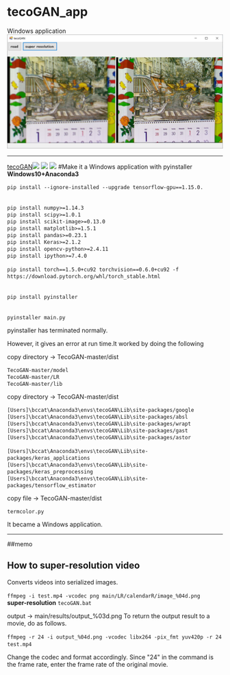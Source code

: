 # tecoGAN_app  

Windows application
<img src="./images/image00.png">
* * * *
[tecoGAN](https://github.com/thunil/TecoGAN)![](https://github.com/thunil/TecoGAN/raw/master/resources/tecoGAN-lizard.gif)
![](https://github.com/thunil/TecoGAN/raw/master/resources/tecoGAN-armour.gif)
![](https://github.com/thunil/TecoGAN/raw/master/resources/tecoGAN-spider.gif)
#Make it a Windows application with pyinstaller
**Windows10+Anaconda3**


```
pip install --ignore-installed --upgrade tensorflow-gpu==1.15.0.


pip install numpy>=1.14.3
pip install scipy>=1.0.1
pip install scikit-image>=0.13.0
pip install matplotlib>=1.5.1
pip install pandas>=0.23.1
pip install Keras>=2.1.2
pip install opencv-python>=2.4.11
pip install ipython>=7.4.0

pip install torch==1.5.0+cu92 torchvision==0.6.0+cu92 -f https://download.pytorch.org/whl/torch_stable.html


pip install pyinstaller


pyinstaller main.py
```
pyinstaller has terminated normally.

However, it gives an error at run time.It worked by doing the following

copy directory  -> TecoGAN-master/dist
```
TecoGAN-master/model
TecoGAN-master/LR
TecoGAN-master/lib
```

copy directory  -> TecoGAN-master/dist

```
[Users]\bccat\Anaconda3\envs\tecoGAN\Lib\site-packages/google
[Users]\bccat\Anaconda3\envs\tecoGAN\Lib\site-packages/absl
[Users]\bccat\Anaconda3\envs\tecoGAN\Lib\site-packages/wrapt
[Users]\bccat\Anaconda3\envs\tecoGAN\Lib\site-packages/gast
[Users]\bccat\Anaconda3\envs\tecoGAN\Lib\site-packages/astor

[Users]\bccat\Anaconda3\envs\tecoGAN\Lib\site-packages/keras_applications
[Users]\bccat\Anaconda3\envs\tecoGAN\Lib\site-packages/keras_preprocessing
[Users]\bccat\Anaconda3\envs\tecoGAN\Lib\site-packages/tensorflow_estimator
```

copy file  -> TecoGAN-master/dist
```
termcolor.py
```
It became a Windows application.


_ _ _
##memo
## How to super-resolution video
Converts videos into serialized images.

`ffmpeg -i test.mp4 -vcodec png main/LR/calendarR/image_%04d.png
`
**super-resolution**
`tecoGAN.bat`

output -> main/results/output_%03d.png
To return the output result to a movie, do as follows.  

`ffmpeg -r 24 -i output_%04d.png -vcodec libx264 -pix_fmt yuv420p -r 24 test.mp4`

Change the codec and format accordingly. Since "24" in the command is the frame rate, enter the frame rate of the original movie.
